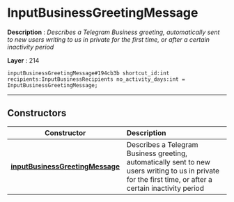 # InputBusinessGreetingMessage

**Description** : *Describes a Telegram Business greeting, automatically sent to new users writing to us in private for the first time, or after a certain inactivity period*

**Layer** : 214

```tl
inputBusinessGreetingMessage#194cb3b shortcut_id:int recipients:InputBusinessRecipients no_activity_days:int = InputBusinessGreetingMessage;
```

---

## Constructors

| Constructor | Description |
| :---: | :--- |
| [**inputBusinessGreetingMessage**](constructor/inputBusinessGreetingMessage) | Describes a Telegram Business greeting, automatically sent to new users writing to us in private for the first time, or after a certain inactivity period |
